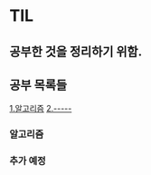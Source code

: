 # TIL

## 공부한 것을 정리하기 위함. 



## 공부 목록들

[1.알고리즘](#개발을-하고-싶어요)
[2.-----](#-----)

### 알고리즘
### 추가 예정
